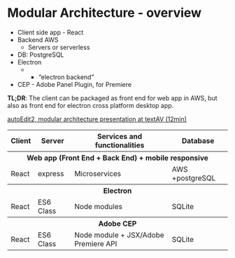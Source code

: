 # Modular Architecture - overview
- Client side app - React
- Backend AWS
    - Servers or serverless 
- DB: PostgreSQL
- Electron 
    - + “electron backend” 
- CEP - Adobe Panel Plugin, for Premiere 

**TL;DR**: The client can be packaged as front end for web app in AWS, but also as front end for electron cross platform desktop app. 

[autoEdit2, modular architecture presentation at textAV (12min)](https://textav.gitbook.io/textav-event-2018/projects/autoedit-panel-for-adobe-cep-pietro)


<table>
<tr>
    <th>Client</th>
    <th>Server</th>
    <th>Services and functionalities</th>
    <th>Database  </th>
  </tr>
  <tr>
    <th colspan="4"> <b>Web app (Front End + Back End) + mobile responsive</b></th>
  </tr>
  <tr>
    <td>React</td>
    <td>express</td>
    <td>Microservices</td>
    <td>AWS +postgreSQL  </td>
  </tr>
   <tr>
    <th colspan="4"><b>Electron</b></th>
  </tr>
  <tr>
    <td>React</td>
    <td>ES6 Class</td>
    <td>Node modules</td>
    <td>SQLite</td>
  </tr>
  <tr>
    <th colspan="4"><b>Adobe CEP</b></th>
  </tr>
  <tr>
    <td>React</td>
    <td>ES6 Class</td>
    <td>Node module + JSX/Adobe Premiere API</td>
    <td>SQLite</td>
  </tr>
</table>
 